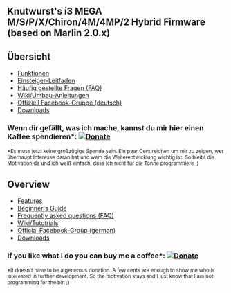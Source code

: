 ## Knutwurst's i3 MEGA M/S/P/X/Chiron/4M/4MP/2 Hybrid Firmware <br>(based on Marlin 2.0.x)

## Übersicht

- [Funktionen](https://github.com/knutwurst/Marlin-2-0-x-Anycubic-i3-MEGA-S/wiki/Features-(Deutsch))
- [Einsteiger-Leitfaden](https://github.com/knutwurst/Marlin-2-0-x-Anycubic-i3-MEGA-S/wiki/Beginner's-Guide-(Deutsch))
- [Häufig gestellte Fragen (FAQ)](https://github.com/knutwurst/Marlin-2-0-x-Anycubic-i3-MEGA-S/wiki/FAQ-(deutsch))
- [Wiki/Umbau-Anleitungen](https://github.com/knutwurst/Marlin-2-0-x-Anycubic-i3-MEGA-S/wiki)
- [Offiziell Facebook-Gruppe (deutsch)](https://www.facebook.com/groups/3094090037303577/)
- [Downloads](https://github.com/knutwurst/Marlin-2-0-x-Anycubic-i3-MEGA-S/releases)

### Wenn dir gefällt, was ich mache, kannst du mir hier einen Kaffee spendieren*: [![Donate](https://img.shields.io/badge/Donate-PayPal-green.svg)](https://paypal.me/oliverkoester)
<sub>*Es muss jetzt keine großzügige Spende sein. Ein paar Cent reichen um mir zu zeigen, wer überhaupt Interesse daran hat und wem die Weiterentwicklung wichtig ist. So bleibt die Motivation da und ich weiß einfach, dass ich nicht für die Tonne programmiere ;)<sub>


## Overview

- [Features](https://github.com/knutwurst/Marlin-2-0-x-Anycubic-i3-MEGA-S/wiki/Features-(English))
- [Beginner's Guide](https://github.com/knutwurst/Marlin-2-0-x-Anycubic-i3-MEGA-S/wiki/Beginner's-Guide-(English))
- [Frequently asked questions (FAQ)](https://github.com/knutwurst/Marlin-2-0-x-Anycubic-i3-MEGA-S/wiki/FAQ-(english))
- [Wiki/Tutotrials](https://github.com/knutwurst/Marlin-2-0-x-Anycubic-i3-MEGA-S/wiki)
- [Official Facebook-Group (german)](https://www.facebook.com/groups/3094090037303577/)
- [Downloads](https://github.com/knutwurst/Marlin-2-0-x-Anycubic-i3-MEGA-S/releases)


### If you like what I do you can buy me a coffee*: [![Donate](https://img.shields.io/badge/Donate-PayPal-green.svg)](https://paypal.me/oliverkoester)
<sub>*It doesn't have to be a generous donation. A few cents are enough to show me who is interested in further development. So the motivation stays and I just know that I am not programming for the bin ;)<sub>

